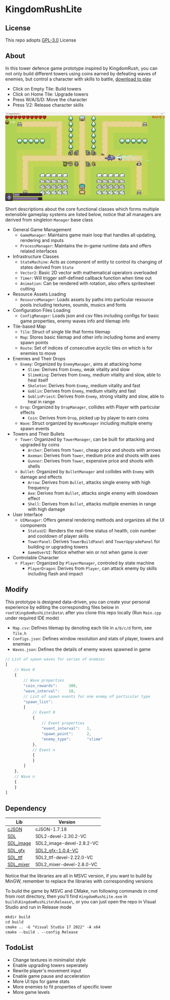# KingdomRushLite

## License
This repo adopts [GPL-3.0](https://www.gnu.org/licenses/gpl-3.0.html) License

## About
In this tower defence game prototype inspired by KingdomRush, you can not only build different towers using coins earned by defeating waves of enemies, but control a character with skills to battle, [download to play](https://github.com/WhythZ/KingdomRushLite/releases)
- Click on Empty Tile: Build towers
- Click on Home Tile: Upgrade towers
- Press W/A/S/D: Move the character
- Press 1/2: Release character skills

![Cover.png](https://github.com/WhythZ/KingdomRushLite/blob/master/Cover.png)

Short descriptions about the core functional classes which forms multiple extensible gameplay systems are listed below, notice that all managers are derived from singleton `Manager` base class
- General Game Management
    - `GameManager`: Maintains game main loop that handles all updating, rendering and inputs
    - `ProcessManager`: Maintains the in-game runtime data and offers related interfaces
- Infrastructure Classes
    - `StateMachine`: Acts as component of entity to control its changing of states derived from `State`
    - `Vector2`: Basic 2D vector with mathematical operators overloaded
    - `Timer`: Will trigger self-defined callback function when time out
    - `Animation`: Can be rendered with rotation, also offers spritesheet cutting
- Resource Assets Loading
    - `ResourceManager`: Loads assets by paths into particular resource pools including textures, sounds, musics and fonts
- Configuration Files Loading
    - `ConfigManager`: Loads json and csv files including configs for basic game properties, enemy waves info and tilemap info
- Tile-based Map
    - `Tile`: Struct of single tile that forms tilemap
    - `Map`: Stores basic tilemap and other info including home and enemy spawn points
    - `Route`: Set of indices of consecutive acyclic tiles on which is for enemies to move
- Enemies and Their Drops
    - `Enemy`: Organized by `EnemyManager`, aims at attacking home
        - `Slime`: Derives from `Enemy`, weak vitality and slow
        - `SlimeKing`: Derives from `Enemy`, medium vitality and slow, able to heal itself
        - `Skeleton`: Derives from `Enemy`, medium vitality and fast
        - `Goblin`: Derives from `Enemy`, medium vitality and fast
        - `GoblinPriest`: Derives from `Enemy`, strong vitality and slow, able to heal in range
    - `Drop`: Organized by `DropManager`, collides with Player with particular effects
        - `Coin`: Derives from `Drop`, picked up by player to earn coins
    - `Wave`: Struct organized by `WaveManager` including multiple enemy spawn events
- Towers and Their Bullets
    - `Tower`: Organized by `TowerManager`, can be built for attacking and upgraded by coins
        - `Archer`: Derives from `Tower`, cheap price and shoots with arrows 
        - `Axeman`: Derives from `Tower`, medium price and shoots with axes
        - `Gunner`: Derives from `Tower`, expensive price and shoots with shells
    - `Bullet`: Organized by `BulletManager` and collides with `Enemy` with damage and effects
        - `Arrow`: Derives from `Bullet`, attacks single enemy with high frequency
        - `Axe`: Derives from `Bullet`, attacks single enemy with slowdown effect
        - `Shell`: Derives from `Bullet`, attacks multiple enemies in range with high damage
- User Interface
    - `UIManager`: Offers general rendering methods and organizes all the UI components
        - `StatusUI`: Renders the real-time status of health, coin number and cooldown of player skills
        - `TowerPanel`: Derives `TowerBuildPanel` and `TowerUpgradePanel` for building or upgrading towers
        - `GameOverUI`: Notice whether win or not when game is over
- Controlable Character
    - `Player`: Organized by `PlayerManager`, controled by state machine
        - `PlayerDragon`: Derives from `Player`, can attack enemy by skills including flash and impact

## Modify
This prototype is designed data-driven, you can create your personal experience by editing the corresponding files below in `root\KingdomRushLite\Data\` after you clone this repo locally (Run `Main.cpp` under required IDE mode)
- `Map.csv`: Defines tilemap by denoting each tile in `a/b/c/d` form, see `Tile.h`
- `Configs.json`: Defines window resolution and stats of player, towers and enemies
- `Waves.json`: Defines the details of enemy waves spawned in game
```javascript
// List of spawn waves for series of enemies
[
    // Wave 0
    {
        // Wave properties
        "coin_rewards":     300,
        "wave_interval":    10,
        // List of spawn events for one enemy of particular type
        "spawn_list":
        [
            // Event 0 
            {
                // Event properties
                "event_interval":   1,
                "spawn_point":      2,
                "enemy_type":       "slime"
            },
            // Event n
            {
            }
        ]
    },
    // Wave n
    {
    }
]
```

## Dependency
|Lib|Version|
|---|---|
|[cJSON](https://github.com/DaveGamble/cJSON)|cJSON-1.7.18|
|[SDL](https://github.com/libsdl-org/SDL)|SDL2-devel-2.30.2-VC|
|[SDL_image](https://github.com/libsdl-org/SDL_image)|SDL2_image-devel-2.8.2-VC|
|[SDL_gfx](https://www.ferzkopp.net/wordpress/2016/01/02/sdl_gfx-sdl2_gfx/)|[SDL2_gfx-1.0.4-VC](https://github.com/giroletm/SDL2_gfx/releases/tag/release-1.0.4)|
|[SDL_ttf](https://github.com/libsdl-org/SDL_ttf)|SDL2_ttf-devel-2.22.0-VC|
|[SDL_mixer](https://github.com/libsdl-org/SDL_mixer)|SDL2_mixer-devel-2.8.0-VC|

Notice that the libraries are all in MSVC version, if you want to build by MinGW, remember to replace the libraries with corresponding versions

To build the game by MSVC and CMake, run following commands in cmd from root directory, then you'll find `KingdomRushLite.exe` in `build\KingdomRushLite\Release\`, or you can just open the repo in Visual Studio and run in Release mode

```
mkdir build
cd build
cmake .. -G "Visual Studio 17 2022" -A x64
cmake --build . --config Release
```

## TodoList
- Change textures in minimalist style
- Enable upgrading towers seperately
- Rewrite player's movement input
- Enable game pause and acceleration
- More UI tips for game stats
- More enemies to fit properties of specific tower
- More game levels